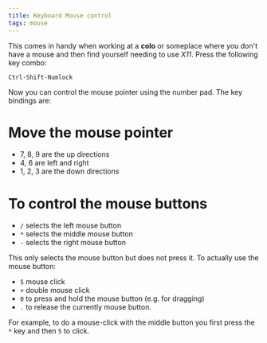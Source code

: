 ```yaml
---
title: Keyboard Mouse control
tags: mouse
---
```


This comes in handy when working at a **colo** or someplace where you
don't have a mouse and then find yourself needing to use _X11_. Press
the following key combo:

```
Ctrl-Shift-Numlock
```

Now you can control the mouse pointer using the number pad.  The
key bindings are:

# Move the mouse pointer

- 7, 8, 9 are the up directions
- 4, 6 are left and right
- 1, 2, 3 are the down directions

# To control the mouse buttons

- `/` selects the left mouse button
- `*` selects the middle mouse button
- `-` selects the right mouse button

This only selects the mouse button but does not press it.  To
actually use the mouse button:

- `5` mouse click
- `+` double mouse click
- `0` to press and hold the mouse button (e.g. for dragging)
- `.` to release the currently mouse button.

For example, to do a mouse-click with the middle button you
first press the `*` key and then `5` to click.
